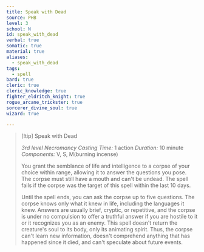 ```yaml
---
title: Speak with Dead
source: PHB
level: 3
school: N
id: speak_with_dead
verbal: true
somatic: true
material: true
aliases:
  - speak_with_dead
tags:
  - spell
bard: true
cleric: true
cleric_knowledge: true
fighter_eldritch_knight: true
rogue_arcane_trickster: true
sorcerer_divine_soul: true
wizard: true

---
```

>[!tip] Speak with Dead
>
> *3rd level Necromancy*
> *Casting Time:* 1 action
> *Duration:* 10 minute
> *Components:* V, S, M(burning incense)
>
>You grant the semblance of life and intelligence to a corpse of your choice within range, allowing it to answer the questions you pose. The corpse must still have a mouth and can't be undead. The spell fails if the corpse was the target of this spell within the last 10 days.
>
>Until the spell ends, you can ask the corpse up to five questions. The corpse knows only what it knew in life, including the languages it knew. Answers are usually brief, cryptic, or repetitive, and the corpse is under no compulsion to offer a truthful answer if you are hostile to it or it recognizes you as an enemy. This spell doesn't return the creature's soul to its body, only its animating spirit. Thus, the corpse can't learn new information, doesn't comprehend anything that has happened since it died, and can't speculate about future events.
>

